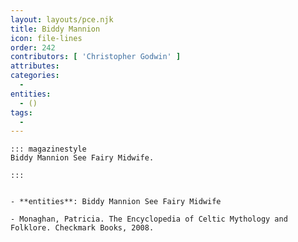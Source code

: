 ```yaml
---
layout: layouts/pce.njk
title: Biddy Mannion
icon: file-lines
order: 242
contributors: [ 'Christopher Godwin' ]
attributes:
categories:
  - 
entities:
  - ()
tags:
  - 
---
```

``` tab [group1:Info]
::: magazinestyle
Biddy Mannion See Fairy Midwife.

:::
```
``` tab [group1:Attributes]
```
``` tab [group1:Entities]
- **entities**: Biddy Mannion See Fairy Midwife
```
``` tab [group1:Sources]
- Monaghan, Patricia. The Encyclopedia of Celtic Mythology and Folklore. Checkmark Books, 2008.
```

